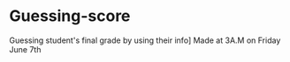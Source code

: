 # Guessing-score
Guessing student's final grade by using their info]
Made at 3A.M on Friday June 7th
